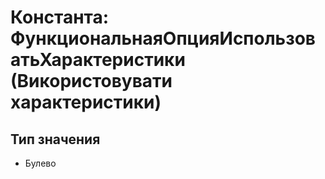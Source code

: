 ﻿# Константа: ФункциональнаяОпцияИспользоватьХарактеристики (Використовувати характеристики)

## Тип значения

- Булево

